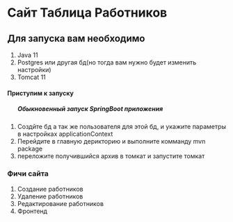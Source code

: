 <h1>Сайт Таблица Работников</h1>

<h2>Для запуска вам необходимо</h2>
<ol>
    <li>Java 11</li>
    <li>Postgres или другая бд(но тогда вам нужно будет изменить настройки)</li>
    <li>Tomcat 11</li>
</ol>

<h4>Приступим к запуску</h4>
<ol>
    <h5>Обыкновенный запуск SpringBoot приложения</h5>
    <li>Создйте бд а так же пользователя для этой бд, и укажите параметры в настройках applicationContext</li>
    <li>Перейдите в главную дерикторию и выполните комманду mvn package</li>
    <li>переложите получившийся архив в томкат и запустите томкат</li>
</ol>


<h3>Фичи сайта</h3>
<ol>
    <li>Создание работников</li>
    <li>Удаление работников</li>
    <li>Редактирование работников</li>
    <li>Фронтенд</li>
</ol>